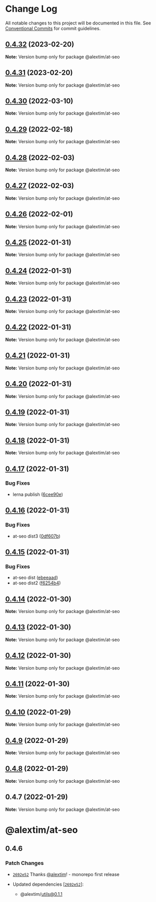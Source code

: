 # Change Log

All notable changes to this project will be documented in this file.
See [Conventional Commits](https://conventionalcommits.org) for commit guidelines.

## [0.4.32](https://github.com/alextim/at-blog/compare/@alextim/at-seo@0.4.31...@alextim/at-seo@0.4.32) (2023-02-20)

**Note:** Version bump only for package @alextim/at-seo





## [0.4.31](https://github.com/alextim/at-blog/compare/@alextim/at-seo@0.4.30...@alextim/at-seo@0.4.31) (2023-02-20)

**Note:** Version bump only for package @alextim/at-seo





## [0.4.30](https://github.com/alextim/at-blog/compare/@alextim/at-seo@0.4.29...@alextim/at-seo@0.4.30) (2022-03-10)

**Note:** Version bump only for package @alextim/at-seo





## [0.4.29](https://github.com/alextim/at-blog/compare/@alextim/at-seo@0.4.28...@alextim/at-seo@0.4.29) (2022-02-18)

**Note:** Version bump only for package @alextim/at-seo





## [0.4.28](https://github.com/alextim/at-blog/compare/@alextim/at-seo@0.4.27...@alextim/at-seo@0.4.28) (2022-02-03)

**Note:** Version bump only for package @alextim/at-seo





## [0.4.27](https://github.com/alextim/at-blog/compare/@alextim/at-seo@0.4.26...@alextim/at-seo@0.4.27) (2022-02-03)

**Note:** Version bump only for package @alextim/at-seo





## [0.4.26](https://github.com/alextim/at-blog/compare/@alextim/at-seo@0.4.25...@alextim/at-seo@0.4.26) (2022-02-01)

**Note:** Version bump only for package @alextim/at-seo





## [0.4.25](https://github.com/alextim/at-blog/compare/@alextim/at-seo@0.4.24...@alextim/at-seo@0.4.25) (2022-01-31)

**Note:** Version bump only for package @alextim/at-seo





## [0.4.24](https://github.com/alextim/at-blog/compare/@alextim/at-seo@0.4.23...@alextim/at-seo@0.4.24) (2022-01-31)

**Note:** Version bump only for package @alextim/at-seo





## [0.4.23](https://github.com/alextim/at-blog/compare/@alextim/at-seo@0.4.22...@alextim/at-seo@0.4.23) (2022-01-31)

**Note:** Version bump only for package @alextim/at-seo





## [0.4.22](https://github.com/alextim/at-blog/compare/@alextim/at-seo@0.4.21...@alextim/at-seo@0.4.22) (2022-01-31)

**Note:** Version bump only for package @alextim/at-seo





## [0.4.21](https://github.com/alextim/at-blog/compare/@alextim/at-seo@0.4.20...@alextim/at-seo@0.4.21) (2022-01-31)

**Note:** Version bump only for package @alextim/at-seo





## [0.4.20](https://github.com/alextim/at-blog/compare/@alextim/at-seo@0.4.19...@alextim/at-seo@0.4.20) (2022-01-31)

**Note:** Version bump only for package @alextim/at-seo





## [0.4.19](https://github.com/alextim/at-blog/compare/@alextim/at-seo@0.4.18...@alextim/at-seo@0.4.19) (2022-01-31)

**Note:** Version bump only for package @alextim/at-seo





## [0.4.18](https://github.com/alextim/at-blog/compare/@alextim/at-seo@0.4.17...@alextim/at-seo@0.4.18) (2022-01-31)

**Note:** Version bump only for package @alextim/at-seo





## [0.4.17](https://github.com/alextim/at-blog/compare/@alextim/at-seo@0.4.16...@alextim/at-seo@0.4.17) (2022-01-31)


### Bug Fixes

* lerna publish ([6cee90e](https://github.com/alextim/at-blog/commit/6cee90e8336a5f1905f0424761fcba3966998c9d))





## [0.4.16](https://github.com/alextim/at-blog/compare/@alextim/at-seo@0.4.15...@alextim/at-seo@0.4.16) (2022-01-31)


### Bug Fixes

* at-seo dist3 ([0df607b](https://github.com/alextim/at-blog/commit/0df607baaaaf43163f6efe895d90873575ff46ea))





## [0.4.15](https://github.com/alextim/at-blog/compare/@alextim/at-seo@0.4.14...@alextim/at-seo@0.4.15) (2022-01-31)


### Bug Fixes

* at-seo dist ([ebeeaad](https://github.com/alextim/at-blog/commit/ebeeaad184c90c587368b59d2975b8b5a9c5e6c9))
* at-seo dist2 ([f6254b4](https://github.com/alextim/at-blog/commit/f6254b497a510881fb6fde6ab2d854b0d2b59857))





## [0.4.14](https://github.com/alextim/at-blog/compare/@alextim/at-seo@0.4.13...@alextim/at-seo@0.4.14) (2022-01-30)

**Note:** Version bump only for package @alextim/at-seo





## [0.4.13](https://github.com/alextim/at-blog/compare/@alextim/at-seo@0.4.12...@alextim/at-seo@0.4.13) (2022-01-30)

**Note:** Version bump only for package @alextim/at-seo





## [0.4.12](https://github.com/alextim/at-blog/compare/@alextim/at-seo@0.4.11...@alextim/at-seo@0.4.12) (2022-01-30)

**Note:** Version bump only for package @alextim/at-seo





## [0.4.11](https://github.com/alextim/at-blog/compare/@alextim/at-seo@0.4.10...@alextim/at-seo@0.4.11) (2022-01-30)

**Note:** Version bump only for package @alextim/at-seo





## [0.4.10](https://github.com/alextim/at-blog/compare/@alextim/at-seo@0.4.9...@alextim/at-seo@0.4.10) (2022-01-29)

**Note:** Version bump only for package @alextim/at-seo

## [0.4.9](https://github.com/alextim/at-blog/compare/@alextim/at-seo@0.4.8...@alextim/at-seo@0.4.9) (2022-01-29)

**Note:** Version bump only for package @alextim/at-seo

## [0.4.8](https://github.com/alextim/at-blog/compare/@alextim/at-seo@0.4.7...@alextim/at-seo@0.4.8) (2022-01-29)

**Note:** Version bump only for package @alextim/at-seo

## 0.4.7 (2022-01-29)

**Note:** Version bump only for package @alextim/at-seo

# @alextim/at-seo

## 0.4.6

### Patch Changes

- [`2692e52`](https://github.com/alextim/at-blog/commit/2692e524fe2bf10e47e1a4fbd6f7173ca1be3b65) Thanks [@alextim](https://github.com/alextim)! - monorepo first release

- Updated dependencies [[`2692e52`](https://github.com/alextim/at-blog/commit/2692e524fe2bf10e47e1a4fbd6f7173ca1be3b65)]:
  - @alextim/utils@0.1.1
